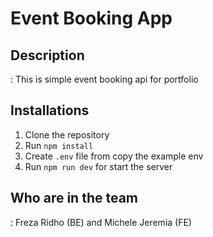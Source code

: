 # Event Booking App

## Description
: This is simple event booking api for portfolio

## Installations

1. Clone the repository
2. Run `npm install`
3. Create `.env` file from copy the example env
4. Run `npm run dev` for start the server

## Who are in the team
: Freza Ridho (BE) and Michele Jeremia (FE)